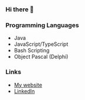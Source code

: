 ### Hi there 👋

### Programming Languages
* Java
* JavaScript/TypeScript
* Bash Scripting
* Object Pascal (Delphi)

### Links
* [My website](https://www.bodnariuc.com/)
* [LinkedIn](https://www.linkedin.com/in/willian-azevedo/)

<!--
**willianmga/willianmga** is a ✨ _special_ ✨ repository because its `README.md` (this file) appears on your GitHub profile.

Here are some ideas to get you started:

- 🔭 I’m currently working on ...
- 🌱 I’m currently learning ...
- 👯 I’m looking to collaborate on ...
- 🤔 I’m looking for help with ...
- 💬 Ask me about ...
- 📫 How to reach me: ...
- 😄 Pronouns: ...
- ⚡ Fun fact: ...
-->
